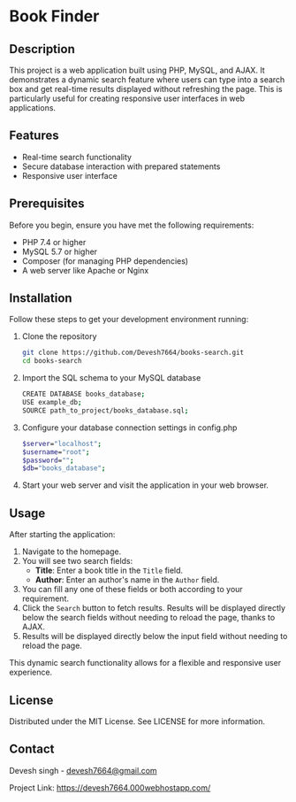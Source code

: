 # Book Finder

## Description

This project is a web application built using PHP, MySQL, and AJAX. It demonstrates a dynamic search feature where users can type into a search box and get real-time results displayed without refreshing the page. This is particularly useful for creating responsive user interfaces in web applications.

## Features

- Real-time search functionality
- Secure database interaction with prepared statements
- Responsive user interface

## Prerequisites

Before you begin, ensure you have met the following requirements:
- PHP 7.4 or higher
- MySQL 5.7 or higher
- Composer (for managing PHP dependencies)
- A web server like Apache or Nginx

## Installation

Follow these steps to get your development environment running:

1. Clone the repository
   ```bash
   git clone https://github.com/Devesh7664/books-search.git
   cd books-search
   ```

2. Import the SQL schema to your MySQL database
    ```bash
    CREATE DATABASE books_database;
    USE example_db;
    SOURCE path_to_project/books_database.sql;
    ```

4. Configure your database connection settings in config.php
    ```bash
    $server="localhost";
    $username="root";
    $password="";
    $db="books_database";
    ```

5. Start your web server and visit the application in your web browser.

## Usage
After starting the application:

1. Navigate to the homepage.
2. You will see two search fields:
    - **Title**: Enter a book title in the `Title` field.
    - **Author**: Enter an author's name in the `Author` field.
3. You can fill any one of these fields or both according to your requirement.
4. Click the `Search` button to fetch results. Results will be displayed directly below the search fields without needing to reload the page, thanks to AJAX.
5. Results will be displayed directly below the input field without needing to reload the page.

This dynamic search functionality allows for a flexible and responsive user experience.

## License
Distributed under the MIT License. See LICENSE for more information.


## Contact
Devesh singh - devesh7664@gmail.com

Project Link: https://devesh7664.000webhostapp.com/

